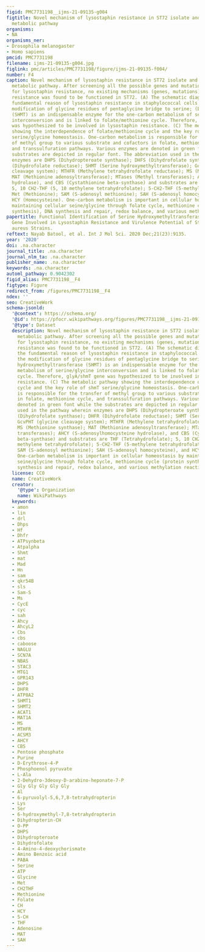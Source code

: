 ```yaml
---
figid: PMC7731198__ijms-21-09135-g004
figtitle: Novel mechanism of lysostaphin resistance in ST72 isolate and its associated
  metabolic pathway
organisms:
- NA
organisms_ner:
- Drosophila melanogaster
- Homo sapiens
pmcid: PMC7731198
filename: ijms-21-09135-g004.jpg
figlink: pmc/articles/PMC7731198/figure/ijms-21-09135-f004/
number: F4
caption: Novel mechanism of lysostaphin resistance in ST72 isolate and its associated
  metabolic pathway. After screening all the possible genes and mutation(s) known
  for lysostaphin resistance, no existing mechanisms (genes, mutations) of lysostaphin
  resistance was found to be functioned in ST72. (A) The schematic diagram shows the
  fundamental reason of lysostaphin resistance in staphylococcal cells due to the
  modification of glycine residues of pentaglycine bridge to serine; (B) Serine hydroxymethyltransferase
  (SHMT) is an indispensable enzyme for the one-carbon metabolism of serine/glycine
  interconversion and is linked to folate/methionine cycle. Therefore, glyA/shmT gene
  was hypothesized to be involved in lysostaphin resistance. (C) The metabolic pathway
  showing the interdependence of folate/methionine cycle and the key role of shmT
  serine/glycine homeostasis. One-carbon metabolism is responsible for the transfer
  of methyl group to various substrate and cofactors in folate, methionine cycle,
  and transsulfuration pathways. Various enzymes are denoted in green font while the
  substrates are depicted in regular font. The abbreviation used in the pathway wherein
  enzymes are DHPS (Dihydropteroate synthase); DHFS (Dihydrofolate synthase); DHFR
  (Dihydrofolate reductase); SHMT (Serine hydroxymethyltransferase); GcvPHT (glycine
  cleavage system); MTHFR (Methylene tetrahydrofolate reductase); MS (Methionine synthase);
  MAT (Methionine adenosyltransferase); MTases (Methyl transferases); AHCY (S-adenosylhomocysteine
  hydrolase), and CBS (Cystathionine beta-synthase) and substrates are THF (Tetrahydrofolate);
  5, 10 CH2-THF (5, 10 methylene tetrahydrofolate); 5-CH2-THF (5-methylene tetrahydrofolate);
  Met (Methionine); SAM (S-adenosyl methionine); SAH (S-adenosyl homocysteine), and
  HCY (Homocysteine). One-carbon metabolism is important in cellular homeostasis by
  maintaining cellular seine/glycine through folate cycle, methionine cycle (protein
  synthesis), DNA synthesis and repair, redox balance, and various methylation reactions.
papertitle: Functional Identification of Serine Hydroxymethyltransferase as a Key
  Gene Involved in Lysostaphin Resistance and Virulence Potential of Staphylococcus
  aureus Strains.
reftext: Nayab Batool, et al. Int J Mol Sci. 2020 Dec;21(23):9135.
year: '2020'
doi: .na.character
journal_title: .na.character
journal_nlm_ta: .na.character
publisher_name: .na.character
keywords: .na.character
automl_pathway: 0.9042302
figid_alias: PMC7731198__F4
figtype: Figure
redirect_from: /figures/PMC7731198__F4
ndex: ''
seo: CreativeWork
schema-jsonld:
  '@context': https://schema.org/
  '@id': https://pfocr.wikipathways.org/figures/PMC7731198__ijms-21-09135-g004.html
  '@type': Dataset
  description: Novel mechanism of lysostaphin resistance in ST72 isolate and its associated
    metabolic pathway. After screening all the possible genes and mutation(s) known
    for lysostaphin resistance, no existing mechanisms (genes, mutations) of lysostaphin
    resistance was found to be functioned in ST72. (A) The schematic diagram shows
    the fundamental reason of lysostaphin resistance in staphylococcal cells due to
    the modification of glycine residues of pentaglycine bridge to serine; (B) Serine
    hydroxymethyltransferase (SHMT) is an indispensable enzyme for the one-carbon
    metabolism of serine/glycine interconversion and is linked to folate/methionine
    cycle. Therefore, glyA/shmT gene was hypothesized to be involved in lysostaphin
    resistance. (C) The metabolic pathway showing the interdependence of folate/methionine
    cycle and the key role of shmT serine/glycine homeostasis. One-carbon metabolism
    is responsible for the transfer of methyl group to various substrate and cofactors
    in folate, methionine cycle, and transsulfuration pathways. Various enzymes are
    denoted in green font while the substrates are depicted in regular font. The abbreviation
    used in the pathway wherein enzymes are DHPS (Dihydropteroate synthase); DHFS
    (Dihydrofolate synthase); DHFR (Dihydrofolate reductase); SHMT (Serine hydroxymethyltransferase);
    GcvPHT (glycine cleavage system); MTHFR (Methylene tetrahydrofolate reductase);
    MS (Methionine synthase); MAT (Methionine adenosyltransferase); MTases (Methyl
    transferases); AHCY (S-adenosylhomocysteine hydrolase), and CBS (Cystathionine
    beta-synthase) and substrates are THF (Tetrahydrofolate); 5, 10 CH2-THF (5, 10
    methylene tetrahydrofolate); 5-CH2-THF (5-methylene tetrahydrofolate); Met (Methionine);
    SAM (S-adenosyl methionine); SAH (S-adenosyl homocysteine), and HCY (Homocysteine).
    One-carbon metabolism is important in cellular homeostasis by maintaining cellular
    seine/glycine through folate cycle, methionine cycle (protein synthesis), DNA
    synthesis and repair, redox balance, and various methylation reactions.
  license: CC0
  name: CreativeWork
  creator:
    '@type': Organization
    name: WikiPathways
  keywords:
  - amon
  - lin
  - drl
  - Dhps
  - Hf
  - Dhfr
  - ATPsynbeta
  - Atpalpha
  - Shmt
  - mat
  - Mad
  - Hn
  - sam
  - qkr54B
  - sls
  - Sam-S
  - Ms
  - CycE
  - cyc
  - sah
  - Ahcy
  - AhcyL2
  - Cbs
  - cbs
  - caboose
  - NAGLU
  - SCN7A
  - NBAS
  - STAC3
  - MTG1
  - GPR143
  - DHPS
  - DHFR
  - ATP8A2
  - SHMT1
  - SHMT2
  - ACAT1
  - MAT1A
  - MS
  - MTHFR
  - ACSM3
  - AHCY
  - CBS
  - Pentose phosphate
  - Purine
  - D-Erythrose-4-P
  - Phosphoenol pyruvate
  - L-Ala
  - 2-Dehydro-3deoxy-D-arabino-heponate-7-P
  - Gly Gly Gly Gly Gly
  - Al
  - 6-pyruvolyl-5,6,7,8-tetrahydropterin
  - Lys
  - Ser
  - 6-hydroxymethyl-7,8-tetrahydropterin
  - Dihydropterin-CH
  - O-PP
  - DHPS
  - Dihydropteroate
  - Dihydrofolate
  - 4-Amino-4-deoxychorismate
  - Amino Benzoic acid
  - PABA
  - Serine
  - ATP
  - Glycine
  - Met
  - CH2THF
  - Methionine
  - Folate
  - CH
  - HCY
  - 5-CH
  - THF
  - Adenosine
  - MAT
  - SAH
---
```

